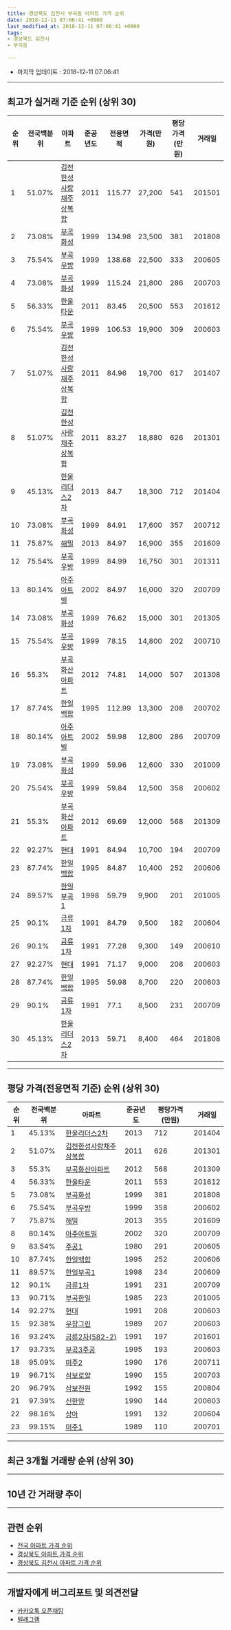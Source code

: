 ```yaml
---
title: 경상북도 김천시 부곡동 아파트 가격 순위
date: 2018-12-11 07:06:41 +0900
last_modified_at: 2018-12-11 07:06:41 +0900
tags:
- 경상북도 김천시
- 부곡동

---
```


* 마지막 업데이트 : 2018-12-11 07:06:41

---

## 최고가 실거래 기준 순위 (상위 30)


|순위|전국백분위|아파트|준공년도|전용면적|가격(만원)|평당가격(만원)|거래일|
|---|---|---|---|---|---|---|---|
|1|51.07%|[김천한성사랑채주상복합](https://search.naver.com/search.naver?query=%EA%B2%BD%EC%83%81%EB%B6%81%EB%8F%84+%EA%B9%80%EC%B2%9C%EC%8B%9C+%EB%B6%80%EA%B3%A1%EB%8F%99+%EA%B9%80%EC%B2%9C%ED%95%9C%EC%84%B1%EC%82%AC%EB%9E%91%EC%B1%84%EC%A3%BC%EC%83%81%EB%B3%B5%ED%95%A9)|2011|115.77|27,200|541|201501|
|2|73.08%|[부곡화성](https://search.naver.com/search.naver?query=%EA%B2%BD%EC%83%81%EB%B6%81%EB%8F%84+%EA%B9%80%EC%B2%9C%EC%8B%9C+%EB%B6%80%EA%B3%A1%EB%8F%99+%EB%B6%80%EA%B3%A1%ED%99%94%EC%84%B1)|1999|134.98|23,500|381|201808|
|3|75.54%|[부곡우방](https://search.naver.com/search.naver?query=%EA%B2%BD%EC%83%81%EB%B6%81%EB%8F%84+%EA%B9%80%EC%B2%9C%EC%8B%9C+%EB%B6%80%EA%B3%A1%EB%8F%99+%EB%B6%80%EA%B3%A1%EC%9A%B0%EB%B0%A9)|1999|138.68|22,500|333|200605|
|4|73.08%|[부곡화성](https://search.naver.com/search.naver?query=%EA%B2%BD%EC%83%81%EB%B6%81%EB%8F%84+%EA%B9%80%EC%B2%9C%EC%8B%9C+%EB%B6%80%EA%B3%A1%EB%8F%99+%EB%B6%80%EA%B3%A1%ED%99%94%EC%84%B1)|1999|115.24|21,800|286|200703|
|5|56.33%|[한울타운](https://search.naver.com/search.naver?query=%EA%B2%BD%EC%83%81%EB%B6%81%EB%8F%84+%EA%B9%80%EC%B2%9C%EC%8B%9C+%EB%B6%80%EA%B3%A1%EB%8F%99+%ED%95%9C%EC%9A%B8%ED%83%80%EC%9A%B4)|2011|83.45|20,500|553|201612|
|6|75.54%|[부곡우방](https://search.naver.com/search.naver?query=%EA%B2%BD%EC%83%81%EB%B6%81%EB%8F%84+%EA%B9%80%EC%B2%9C%EC%8B%9C+%EB%B6%80%EA%B3%A1%EB%8F%99+%EB%B6%80%EA%B3%A1%EC%9A%B0%EB%B0%A9)|1999|106.53|19,900|309|200603|
|7|51.07%|[김천한성사랑채주상복합](https://search.naver.com/search.naver?query=%EA%B2%BD%EC%83%81%EB%B6%81%EB%8F%84+%EA%B9%80%EC%B2%9C%EC%8B%9C+%EB%B6%80%EA%B3%A1%EB%8F%99+%EA%B9%80%EC%B2%9C%ED%95%9C%EC%84%B1%EC%82%AC%EB%9E%91%EC%B1%84%EC%A3%BC%EC%83%81%EB%B3%B5%ED%95%A9)|2011|84.96|19,700|617|201407|
|8|51.07%|[김천한성사랑채주상복합](https://search.naver.com/search.naver?query=%EA%B2%BD%EC%83%81%EB%B6%81%EB%8F%84+%EA%B9%80%EC%B2%9C%EC%8B%9C+%EB%B6%80%EA%B3%A1%EB%8F%99+%EA%B9%80%EC%B2%9C%ED%95%9C%EC%84%B1%EC%82%AC%EB%9E%91%EC%B1%84%EC%A3%BC%EC%83%81%EB%B3%B5%ED%95%A9)|2011|83.27|18,880|626|201301|
|9|45.13%|[한울리더스2차](https://search.naver.com/search.naver?query=%EA%B2%BD%EC%83%81%EB%B6%81%EB%8F%84+%EA%B9%80%EC%B2%9C%EC%8B%9C+%EB%B6%80%EA%B3%A1%EB%8F%99+%ED%95%9C%EC%9A%B8%EB%A6%AC%EB%8D%94%EC%8A%A42%EC%B0%A8)|2013|84.7|18,300|712|201404|
|10|73.08%|[부곡화성](https://search.naver.com/search.naver?query=%EA%B2%BD%EC%83%81%EB%B6%81%EB%8F%84+%EA%B9%80%EC%B2%9C%EC%8B%9C+%EB%B6%80%EA%B3%A1%EB%8F%99+%EB%B6%80%EA%B3%A1%ED%99%94%EC%84%B1)|1999|84.91|17,600|357|200712|
|11|75.87%|[해밀](https://search.naver.com/search.naver?query=%EA%B2%BD%EC%83%81%EB%B6%81%EB%8F%84+%EA%B9%80%EC%B2%9C%EC%8B%9C+%EB%B6%80%EA%B3%A1%EB%8F%99+%ED%95%B4%EB%B0%80)|2013|84.97|16,900|355|201609|
|12|75.54%|[부곡우방](https://search.naver.com/search.naver?query=%EA%B2%BD%EC%83%81%EB%B6%81%EB%8F%84+%EA%B9%80%EC%B2%9C%EC%8B%9C+%EB%B6%80%EA%B3%A1%EB%8F%99+%EB%B6%80%EA%B3%A1%EC%9A%B0%EB%B0%A9)|1999|84.99|16,750|301|201311|
|13|80.14%|[아주아트빌](https://search.naver.com/search.naver?query=%EA%B2%BD%EC%83%81%EB%B6%81%EB%8F%84+%EA%B9%80%EC%B2%9C%EC%8B%9C+%EB%B6%80%EA%B3%A1%EB%8F%99+%EC%95%84%EC%A3%BC%EC%95%84%ED%8A%B8%EB%B9%8C)|2002|84.97|16,000|320|200709|
|14|73.08%|[부곡화성](https://search.naver.com/search.naver?query=%EA%B2%BD%EC%83%81%EB%B6%81%EB%8F%84+%EA%B9%80%EC%B2%9C%EC%8B%9C+%EB%B6%80%EA%B3%A1%EB%8F%99+%EB%B6%80%EA%B3%A1%ED%99%94%EC%84%B1)|1999|76.62|15,000|301|201305|
|15|75.54%|[부곡우방](https://search.naver.com/search.naver?query=%EA%B2%BD%EC%83%81%EB%B6%81%EB%8F%84+%EA%B9%80%EC%B2%9C%EC%8B%9C+%EB%B6%80%EA%B3%A1%EB%8F%99+%EB%B6%80%EA%B3%A1%EC%9A%B0%EB%B0%A9)|1999|78.15|14,800|202|200710|
|16|55.3%|[부곡화산아파트](https://search.naver.com/search.naver?query=%EA%B2%BD%EC%83%81%EB%B6%81%EB%8F%84+%EA%B9%80%EC%B2%9C%EC%8B%9C+%EB%B6%80%EA%B3%A1%EB%8F%99+%EB%B6%80%EA%B3%A1%ED%99%94%EC%82%B0%EC%95%84%ED%8C%8C%ED%8A%B8)|2012|74.81|14,000|507|201308|
|17|87.74%|[한일백합](https://search.naver.com/search.naver?query=%EA%B2%BD%EC%83%81%EB%B6%81%EB%8F%84+%EA%B9%80%EC%B2%9C%EC%8B%9C+%EB%B6%80%EA%B3%A1%EB%8F%99+%ED%95%9C%EC%9D%BC%EB%B0%B1%ED%95%A9)|1995|112.99|13,300|208|200702|
|18|80.14%|[아주아트빌](https://search.naver.com/search.naver?query=%EA%B2%BD%EC%83%81%EB%B6%81%EB%8F%84+%EA%B9%80%EC%B2%9C%EC%8B%9C+%EB%B6%80%EA%B3%A1%EB%8F%99+%EC%95%84%EC%A3%BC%EC%95%84%ED%8A%B8%EB%B9%8C)|2002|59.98|12,800|286|200709|
|19|73.08%|[부곡화성](https://search.naver.com/search.naver?query=%EA%B2%BD%EC%83%81%EB%B6%81%EB%8F%84+%EA%B9%80%EC%B2%9C%EC%8B%9C+%EB%B6%80%EA%B3%A1%EB%8F%99+%EB%B6%80%EA%B3%A1%ED%99%94%EC%84%B1)|1999|59.96|12,600|330|201009|
|20|75.54%|[부곡우방](https://search.naver.com/search.naver?query=%EA%B2%BD%EC%83%81%EB%B6%81%EB%8F%84+%EA%B9%80%EC%B2%9C%EC%8B%9C+%EB%B6%80%EA%B3%A1%EB%8F%99+%EB%B6%80%EA%B3%A1%EC%9A%B0%EB%B0%A9)|1999|59.84|12,500|358|200602|
|21|55.3%|[부곡화산아파트](https://search.naver.com/search.naver?query=%EA%B2%BD%EC%83%81%EB%B6%81%EB%8F%84+%EA%B9%80%EC%B2%9C%EC%8B%9C+%EB%B6%80%EA%B3%A1%EB%8F%99+%EB%B6%80%EA%B3%A1%ED%99%94%EC%82%B0%EC%95%84%ED%8C%8C%ED%8A%B8)|2012|69.69|12,000|568|201309|
|22|92.27%|[현대](https://search.naver.com/search.naver?query=%EA%B2%BD%EC%83%81%EB%B6%81%EB%8F%84+%EA%B9%80%EC%B2%9C%EC%8B%9C+%EB%B6%80%EA%B3%A1%EB%8F%99+%ED%98%84%EB%8C%80)|1991|84.94|10,700|194|200709|
|23|87.74%|[한일백합](https://search.naver.com/search.naver?query=%EA%B2%BD%EC%83%81%EB%B6%81%EB%8F%84+%EA%B9%80%EC%B2%9C%EC%8B%9C+%EB%B6%80%EA%B3%A1%EB%8F%99+%ED%95%9C%EC%9D%BC%EB%B0%B1%ED%95%A9)|1995|84.87|10,400|252|200606|
|24|89.57%|[한일부곡1](https://search.naver.com/search.naver?query=%EA%B2%BD%EC%83%81%EB%B6%81%EB%8F%84+%EA%B9%80%EC%B2%9C%EC%8B%9C+%EB%B6%80%EA%B3%A1%EB%8F%99+%ED%95%9C%EC%9D%BC%EB%B6%80%EA%B3%A11)|1998|59.79|9,900|201|201005|
|25|90.1%|[금류1차](https://search.naver.com/search.naver?query=%EA%B2%BD%EC%83%81%EB%B6%81%EB%8F%84+%EA%B9%80%EC%B2%9C%EC%8B%9C+%EB%B6%80%EA%B3%A1%EB%8F%99+%EA%B8%88%EB%A5%981%EC%B0%A8)|1991|84.79|9,500|182|200604|
|26|90.1%|[금류1차](https://search.naver.com/search.naver?query=%EA%B2%BD%EC%83%81%EB%B6%81%EB%8F%84+%EA%B9%80%EC%B2%9C%EC%8B%9C+%EB%B6%80%EA%B3%A1%EB%8F%99+%EA%B8%88%EB%A5%981%EC%B0%A8)|1991|77.28|9,300|149|200610|
|27|92.27%|[현대](https://search.naver.com/search.naver?query=%EA%B2%BD%EC%83%81%EB%B6%81%EB%8F%84+%EA%B9%80%EC%B2%9C%EC%8B%9C+%EB%B6%80%EA%B3%A1%EB%8F%99+%ED%98%84%EB%8C%80)|1991|71.17|9,000|208|200603|
|28|87.74%|[한일백합](https://search.naver.com/search.naver?query=%EA%B2%BD%EC%83%81%EB%B6%81%EB%8F%84+%EA%B9%80%EC%B2%9C%EC%8B%9C+%EB%B6%80%EA%B3%A1%EB%8F%99+%ED%95%9C%EC%9D%BC%EB%B0%B1%ED%95%A9)|1995|59.98|8,700|220|200603|
|29|90.1%|[금류1차](https://search.naver.com/search.naver?query=%EA%B2%BD%EC%83%81%EB%B6%81%EB%8F%84+%EA%B9%80%EC%B2%9C%EC%8B%9C+%EB%B6%80%EA%B3%A1%EB%8F%99+%EA%B8%88%EB%A5%981%EC%B0%A8)|1991|77.1|8,500|231|200709|
|30|45.13%|[한울리더스2차](https://search.naver.com/search.naver?query=%EA%B2%BD%EC%83%81%EB%B6%81%EB%8F%84+%EA%B9%80%EC%B2%9C%EC%8B%9C+%EB%B6%80%EA%B3%A1%EB%8F%99+%ED%95%9C%EC%9A%B8%EB%A6%AC%EB%8D%94%EC%8A%A42%EC%B0%A8)|2013|59.71|8,400|464|201808|


---

## 평당 가격(전용면적 기준) 순위 (상위 30)


|순위|전국백분위|아파트|준공년도|평당가격(만원)|거래일|
|---|---|---|---|---|---|
|1|45.13%|[한울리더스2차](https://search.naver.com/search.naver?query=%EA%B2%BD%EC%83%81%EB%B6%81%EB%8F%84+%EA%B9%80%EC%B2%9C%EC%8B%9C+%EB%B6%80%EA%B3%A1%EB%8F%99+%ED%95%9C%EC%9A%B8%EB%A6%AC%EB%8D%94%EC%8A%A42%EC%B0%A8)|2013|712|201404|
|2|51.07%|[김천한성사랑채주상복합](https://search.naver.com/search.naver?query=%EA%B2%BD%EC%83%81%EB%B6%81%EB%8F%84+%EA%B9%80%EC%B2%9C%EC%8B%9C+%EB%B6%80%EA%B3%A1%EB%8F%99+%EA%B9%80%EC%B2%9C%ED%95%9C%EC%84%B1%EC%82%AC%EB%9E%91%EC%B1%84%EC%A3%BC%EC%83%81%EB%B3%B5%ED%95%A9)|2011|626|201301|
|3|55.3%|[부곡화산아파트](https://search.naver.com/search.naver?query=%EA%B2%BD%EC%83%81%EB%B6%81%EB%8F%84+%EA%B9%80%EC%B2%9C%EC%8B%9C+%EB%B6%80%EA%B3%A1%EB%8F%99+%EB%B6%80%EA%B3%A1%ED%99%94%EC%82%B0%EC%95%84%ED%8C%8C%ED%8A%B8)|2012|568|201309|
|4|56.33%|[한울타운](https://search.naver.com/search.naver?query=%EA%B2%BD%EC%83%81%EB%B6%81%EB%8F%84+%EA%B9%80%EC%B2%9C%EC%8B%9C+%EB%B6%80%EA%B3%A1%EB%8F%99+%ED%95%9C%EC%9A%B8%ED%83%80%EC%9A%B4)|2011|553|201612|
|5|73.08%|[부곡화성](https://search.naver.com/search.naver?query=%EA%B2%BD%EC%83%81%EB%B6%81%EB%8F%84+%EA%B9%80%EC%B2%9C%EC%8B%9C+%EB%B6%80%EA%B3%A1%EB%8F%99+%EB%B6%80%EA%B3%A1%ED%99%94%EC%84%B1)|1999|381|201808|
|6|75.54%|[부곡우방](https://search.naver.com/search.naver?query=%EA%B2%BD%EC%83%81%EB%B6%81%EB%8F%84+%EA%B9%80%EC%B2%9C%EC%8B%9C+%EB%B6%80%EA%B3%A1%EB%8F%99+%EB%B6%80%EA%B3%A1%EC%9A%B0%EB%B0%A9)|1999|358|200602|
|7|75.87%|[해밀](https://search.naver.com/search.naver?query=%EA%B2%BD%EC%83%81%EB%B6%81%EB%8F%84+%EA%B9%80%EC%B2%9C%EC%8B%9C+%EB%B6%80%EA%B3%A1%EB%8F%99+%ED%95%B4%EB%B0%80)|2013|355|201609|
|8|80.14%|[아주아트빌](https://search.naver.com/search.naver?query=%EA%B2%BD%EC%83%81%EB%B6%81%EB%8F%84+%EA%B9%80%EC%B2%9C%EC%8B%9C+%EB%B6%80%EA%B3%A1%EB%8F%99+%EC%95%84%EC%A3%BC%EC%95%84%ED%8A%B8%EB%B9%8C)|2002|320|200709|
|9|83.54%|[주공1](https://search.naver.com/search.naver?query=%EA%B2%BD%EC%83%81%EB%B6%81%EB%8F%84+%EA%B9%80%EC%B2%9C%EC%8B%9C+%EB%B6%80%EA%B3%A1%EB%8F%99+%EC%A3%BC%EA%B3%B51)|1980|291|200605|
|10|87.74%|[한일백합](https://search.naver.com/search.naver?query=%EA%B2%BD%EC%83%81%EB%B6%81%EB%8F%84+%EA%B9%80%EC%B2%9C%EC%8B%9C+%EB%B6%80%EA%B3%A1%EB%8F%99+%ED%95%9C%EC%9D%BC%EB%B0%B1%ED%95%A9)|1995|252|200606|
|11|89.57%|[한일부곡1](https://search.naver.com/search.naver?query=%EA%B2%BD%EC%83%81%EB%B6%81%EB%8F%84+%EA%B9%80%EC%B2%9C%EC%8B%9C+%EB%B6%80%EA%B3%A1%EB%8F%99+%ED%95%9C%EC%9D%BC%EB%B6%80%EA%B3%A11)|1998|234|200609|
|12|90.1%|[금류1차](https://search.naver.com/search.naver?query=%EA%B2%BD%EC%83%81%EB%B6%81%EB%8F%84+%EA%B9%80%EC%B2%9C%EC%8B%9C+%EB%B6%80%EA%B3%A1%EB%8F%99+%EA%B8%88%EB%A5%981%EC%B0%A8)|1991|231|200709|
|13|90.71%|[부곡한일](https://search.naver.com/search.naver?query=%EA%B2%BD%EC%83%81%EB%B6%81%EB%8F%84+%EA%B9%80%EC%B2%9C%EC%8B%9C+%EB%B6%80%EA%B3%A1%EB%8F%99+%EB%B6%80%EA%B3%A1%ED%95%9C%EC%9D%BC)|1985|223|201005|
|14|92.27%|[현대](https://search.naver.com/search.naver?query=%EA%B2%BD%EC%83%81%EB%B6%81%EB%8F%84+%EA%B9%80%EC%B2%9C%EC%8B%9C+%EB%B6%80%EA%B3%A1%EB%8F%99+%ED%98%84%EB%8C%80)|1991|208|200603|
|15|92.38%|[우창그린](https://search.naver.com/search.naver?query=%EA%B2%BD%EC%83%81%EB%B6%81%EB%8F%84+%EA%B9%80%EC%B2%9C%EC%8B%9C+%EB%B6%80%EA%B3%A1%EB%8F%99+%EC%9A%B0%EC%B0%BD%EA%B7%B8%EB%A6%B0)|1989|207|200603|
|16|93.24%|[금류2차(582-2)](https://search.naver.com/search.naver?query=%EA%B2%BD%EC%83%81%EB%B6%81%EB%8F%84+%EA%B9%80%EC%B2%9C%EC%8B%9C+%EB%B6%80%EA%B3%A1%EB%8F%99+%EA%B8%88%EB%A5%982%EC%B0%A8%28582-2%29)|1991|197|201601|
|17|93.73%|[부곡3주공](https://search.naver.com/search.naver?query=%EA%B2%BD%EC%83%81%EB%B6%81%EB%8F%84+%EA%B9%80%EC%B2%9C%EC%8B%9C+%EB%B6%80%EA%B3%A1%EB%8F%99+%EB%B6%80%EA%B3%A13%EC%A3%BC%EA%B3%B5)|1995|193|200603|
|18|95.09%|[미주2](https://search.naver.com/search.naver?query=%EA%B2%BD%EC%83%81%EB%B6%81%EB%8F%84+%EA%B9%80%EC%B2%9C%EC%8B%9C+%EB%B6%80%EA%B3%A1%EB%8F%99+%EB%AF%B8%EC%A3%BC2)|1990|176|200711|
|19|96.71%|[삼보로얄](https://search.naver.com/search.naver?query=%EA%B2%BD%EC%83%81%EB%B6%81%EB%8F%84+%EA%B9%80%EC%B2%9C%EC%8B%9C+%EB%B6%80%EA%B3%A1%EB%8F%99+%EC%82%BC%EB%B3%B4%EB%A1%9C%EC%96%84)|1990|155|200703|
|20|96.79%|[삼보전원](https://search.naver.com/search.naver?query=%EA%B2%BD%EC%83%81%EB%B6%81%EB%8F%84+%EA%B9%80%EC%B2%9C%EC%8B%9C+%EB%B6%80%EA%B3%A1%EB%8F%99+%EC%82%BC%EB%B3%B4%EC%A0%84%EC%9B%90)|1992|155|200804|
|21|97.39%|[신한양](https://search.naver.com/search.naver?query=%EA%B2%BD%EC%83%81%EB%B6%81%EB%8F%84+%EA%B9%80%EC%B2%9C%EC%8B%9C+%EB%B6%80%EA%B3%A1%EB%8F%99+%EC%8B%A0%ED%95%9C%EC%96%91)|1990|144|200603|
|22|98.16%|[상아](https://search.naver.com/search.naver?query=%EA%B2%BD%EC%83%81%EB%B6%81%EB%8F%84+%EA%B9%80%EC%B2%9C%EC%8B%9C+%EB%B6%80%EA%B3%A1%EB%8F%99+%EC%83%81%EC%95%84)|1991|132|200604|
|23|99.15%|[미주1](https://search.naver.com/search.naver?query=%EA%B2%BD%EC%83%81%EB%B6%81%EB%8F%84+%EA%B9%80%EC%B2%9C%EC%8B%9C+%EB%B6%80%EA%B3%A1%EB%8F%99+%EB%AF%B8%EC%A3%BC1)|1989|110|200701|


---

## 최근 3개월 거래량 순위 (상위 30)


<div style="width:100%;">
    <canvas id="deal_count_ranking" height="250"></canvas>
</div>


<script>
new Chart(document.getElementById("deal_count_ranking"), {
    type: 'horizontalBar',
    data: {
        labels: ['부곡우방', '부곡화성', '현대', '부곡3주공', '아주아트빌', '한일부곡1', '주공1', '금류1차', '미주1'],
        datasets: [{
            label: '실거래 수',
            data: [10, 7, 6, 3, 2, 1, 1, 1, 1],
            borderColor: "rgba(255, 0, 128, 1)",
            backgroundColor: "rgba(255, 0, 128, 0.5)",
            fill: false,
        }]
    },
    options: {
        responsive: true,
        title: {
            display: true,
            text: '최근 3개월 거래량 순위'
        },
        tooltips: {
            mode: 'index',
            intersect: false,
            callbacks: {
                title: function(tooltipItems, data) {
                    return "실거래 수:";
                },
                label: function(tooltipItem, data) {
                    return data.labels[tooltipItem.index] + ": " + tooltipItem.xLabel;
                }
            }
        },
        hover: {
            mode: 'nearest',
            intersect: true
        },
        scales: {
            xAxes: [{
                display: true,
                scaleLabel: {
                    display: true,
                    labelString: '실거래 수'
                },
                ticks: {
                    suggestedMin: 0,
                }
            }],
            yAxes: [{
                display: true,
                ticks: {
                    autoSkip: false,
                    callback: function(value, index, values) {
                        if (value.length > 15)
                            return value.substr(0, 13) + "...";
                        else
                            return value;
                    }
                },
                scaleLabel: {
                    display: false,
                }
            }]
        }
    }
});

</script>


---

## 10년 간 거래량 추이


<div style="width:100%;">
    <canvas id="deal_progress" height="250"></canvas>
</div>

<script>
new Chart(document.getElementById("deal_progress"), {
    type: 'line',
    data: {
        labels: ['200812','200901','200902','200903','200904','200905','200906','200907','200908','200909','200910','200911','200912','201001','201002','201003','201004','201005','201006','201007','201008','201009','201010','201011','201012','201101','201102','201103','201104','201105','201106','201107','201108','201109','201110','201111','201112','201201','201202','201203','201204','201205','201206','201207','201208','201209','201210','201211','201212','201301','201302','201303','201304','201305','201306','201307','201308','201309','201310','201311','201312','201401','201402','201403','201404','201405','201406','201407','201408','201409','201410','201411','201412','201501','201502','201503','201504','201505','201506','201507','201508','201509','201510','201511','201512','201601','201602','201603','201604','201605','201606','201607','201608','201609','201610','201611','201612','201701','201702','201703','201704','201705','201706','201707','201708','201709','201710','201711','201712','201801','201802','201803','201804','201805','201806','201807','201808','201809','201810','201811','201812'],
        datasets: [{
            label: '실거래 수',
            pointRadius: 1,
            data: [7, 23, 14, 27, 30, 25, 26, 33, 22, 25, 24, 29, 22, 22, 26, 34, 28, 31, 18, 26, 19, 29, 36, 24, 29, 28, 44, 32, 43, 33, 24, 21, 32, 29, 45, 26, 39, 33, 34, 32, 38, 27, 22, 19, 12, 31, 27, 31, 23, 22, 27, 25, 35, 29, 40, 24, 17, 32, 42, 29, 23, 24, 17, 35, 26, 23, 17, 32, 14, 34, 24, 22, 18, 29, 12, 25, 30, 25, 23, 25, 28, 20, 28, 16, 22, 32, 35, 33, 23, 30, 19, 19, 20, 23, 14, 22, 22, 7, 20, 20, 16, 16, 16, 24, 20, 11, 14, 19, 15, 20, 27, 11, 19, 14, 13, 17, 13, 18, 16, 14, 2],
            borderColor: "rgba(255, 201, 14, 1)",
            backgroundColor: "rgba(255, 201, 14, 0.5)",
            fill: true,
        }]
    },
    options: {
        responsive: true,
        title: {
            display: true,
            text: '10년간 거래량 추이'
        },
        tooltips: {
            mode: 'index',
            intersect: false,
        },
        hover: {
            mode: 'nearest',
            intersect: true
        },
        scales: {
            xAxes: [{
                display: true,
                scaleLabel: {
                    display: true,
                    labelString: '년/월'
                }
            }],
            yAxes: [{
                display: true,
                ticks: {
                    suggestedMin: 0,
                },
                scaleLabel: {
                    display: true,
                    labelString: '실거래 수'
                }
            }]
        }
    }
});

</script>


---

## 관련 순위

- [전국 아파트 가격 순위](https://inasie.github.io/apt-ranking/전국)
- [경상북도 아파트 가격 순위](https://inasie.github.io/apt-ranking/경상북도)
- [경상북도 김천시 아파트 가격 순위](https://inasie.github.io/apt-ranking/경상북도-김천시)


---

## 개발자에게 버그리포트 및 의견전달

- [카카오톡 오픈채팅](https://open.kakao.com/o/gLJUAP4)
- [텔레그램](https://t.me/inasie)

